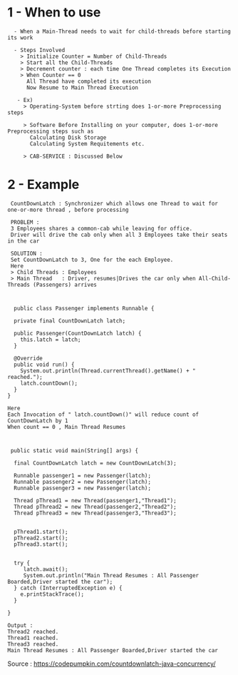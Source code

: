 # 1 - When to use  
     
      - When a Main-Thread needs to wait for child-threads before starting its work
      
      - Steps Involved
        > Initialize Counter = Number of Child-Threads
        > Start all the Child-Threads
        > Decrement counter : each time One Thread completes its Execution
        > When Counter == 0 
          All Thread have completed its execution
          Now Resume to Main Thread Execution
          
       - Ex) 
         > Operating-System before strting does 1-or-more Preprocessing steps
         
         > Software Before Installing on your computer, does 1-or-more Preprocessing steps such as 
           Calculating Disk Storage 
           Calculating System Requitements etc.
         
         > CAB-SERVICE : Discussed Below

# 2 - Example 

     CountDownLatch : Synchronizer which allows one Thread to wait for one-or-more thread , before processing

     PROBLEM : 
     3 Employees shares a common-cab while leaving for office.
     Driver will drive the cab only when all 3 Employees take their seats in the car 

     SOLUTION : 
     Set CountDownLatch to 3, One for the each Employee.
     Here
     > Child Threads : Employees 
     > Main Thread   : Driver, resumes|Drives the car only when All-Child-Threads (Passengers) arrives
     
#    
      public class Passenger implements Runnable {

      private final CountDownLatch latch;

      public Passenger(CountDownLatch latch) {
        this.latch = latch;
      }

      @Override
      public void run() {
        System.out.println(Thread.currentThread().getName() + " reached.");
        latch.countDown(); 
      }
    }
    
    Here 
    Each Invocation of " latch.countDown()" will reduce count of CountDownLatch by 1
    When count == 0 , Main Thread Resumes

#
     
     public static void main(String[] args) {

      final CountDownLatch latch = new CountDownLatch(3);

      Runnable passenger1 = new Passenger(latch);
      Runnable passenger2 = new Passenger(latch);
      Runnable passenger3 = new Passenger(latch);

      Thread pThread1 = new Thread(passenger1,"Thread1");
      Thread pThread2 = new Thread(passenger2,"Thread2");
      Thread pThread3 = new Thread(passenger3,"Thread3");


      pThread1.start();
      pThread2.start();
      pThread3.start();


      try {
         latch.await();
         System.out.println("Main Thread Resumes : All Passenger Boarded,Driver started the car");
      } catch (InterruptedException e) {
        e.printStackTrace();
      }

    }
    
    Output : 
    Thread2 reached.
    Thread1 reached.
    Thread3 reached.
    Main Thread Resumes : All Passenger Boarded,Driver started the car
    
    

   Source : https://codepumpkin.com/countdownlatch-java-concurrency/

